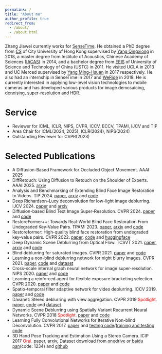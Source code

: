 ```yaml
---
permalink: /
title: "About me"
author_profile: true
redirect_from: 
  - /about/
  - /about.html
---
```


Zhang Jiawei currently works for [SenseTime](https://www.sensetime.com/en). He obtained a PhD degree from [CS](https://www.cs.cityu.edu.hk/) of City University of Hong Kong supervised by [Yang Qingxiong](https://scholar.google.com/citations?user=4WirkacAAAAJ&hl=zh-CN) in 2018, a master degree from Institute of Acoustics, Chinese Academy of Sciences ([IACAS](http://www.ioa.ac.cn/)) in 2014, and a bachelor degree from [EEIS](https://eeis.ustc.edu.cn/main.htm) of University of Science and Technology of China (USTC) in 2011. He visited UCLA in 2013 and UC Merced supervised by [Yang Ming-Hsuan](https://scholar.google.com/citations?user=p9-ohHsAAAAJ&hl=zh-CN) in 2017 respectively. He also had an internship in SenseTime in 2017 and [WeRide](https://www.weride.ai/) in 2018. He is currently interested in applying low-level vision technologies to mobile cameras and has developed various products for image demosaicing, denoising, super-resolution and HDR.

Service
======
* Reviewer for ICML, ICLR, NIPS, CVPR, ICCV, ECCV, TPAMI, IJCV and TIP
* Area Chair for ICML(2024, 2025), ICLR(2024), NIPS(2024)
* Outstanding Reviewer for CVPR(2023)

Selected Publications
======
* A Diffusion-Based Framework for Occluded Object Movement. AAAI 2025
* DiffRetouch: Using Diffusion to Retouch on the Shoulder of Experts. AAAI 2025. [arxiv](https://arxiv.org/pdf/2407.03757)
* Analysis and Benchmarking of Extending Blind Face Image Restoration to Videos. TIP 2024. [paper](https://ieeexplore.ieee.org/abstract/document/10693312/), [arxiv](https://arxiv.org/abs/2410.11828) and [code](https://wzhouxiff.github.io/projects/FIR2FVR/FIR2FVR)
* Deep Richardson–Lucy deconvolution for low-light image deblurring. IJCV 2024. [paper](https://link.springer.com/article/10.1007/s11263-023-01877-9) and [arxiv](https://arxiv.org/pdf/2308.05543)
* Diffusion-based Blind Text Image Super-Resolution. CVPR 2024. [paper](https://openaccess.thecvf.com/content/CVPR2024/papers/Zhang_Diffusion-based_Blind_Text_Image_Super-Resolution_CVPR_2024_paper.pdf) and [code](https://github.com/YuzheZhang-1999/DiffTSR)
* RestoreFormer++: Towards Real-World Blind Face Restoration From Undegraded Key-Value Pairs. TPAMI 2023. [paper](https://ieeexplore.ieee.org/abstract/document/10251989), [arxiv](https://arxiv.org/pdf/2308.07228) and [code](https://github.com/wzhouxiff/RestoreFormerPlusPlus)
* Restoreformer: High-quality blind face restoration from undegraded key-value pairs. CVPR 2022. [paper](https://openaccess.thecvf.com/content/CVPR2022/papers/Wang_RestoreFormer_High-Quality_Blind_Face_Restoration_From_Undegraded_Key-Value_Pairs_CVPR_2022_paper.pdf), [code](https://github.com/wzhouxiff/RestoreFormer) and [huggingface](https://huggingface.co/spaces/wzhouxiff/RestoreFormerPlusPlus)
* Deep Dynamic Scene Deblurring from Optical Flow. TCSVT 2021. [paper](https://ieeexplore.ieee.org/document/9443198), [arxiv](https://arxiv.org/pdf/2301.07329)  and [code](https://github.com/zhjwustc/cvpr18_rnn_deblur_matcaffe)
* Blind deblurring for saturated images. CVPR 2021. [paper](https://openaccess.thecvf.com/content/CVPR2021/papers/Chen_Blind_Deblurring_for_Saturated_Images_CVPR_2021_paper.pdf) and [code](https://drive.google.com/file/d/1Yyyub_ylDY5IXfE57DvsdecG7HlkSFBS/view)
* Learning a non-blind deblurring network for night blurry images. CVPR 2021. [paper](https://openaccess.thecvf.com/content/CVPR2021/papers/Chen_Learning_a_Non-Blind_Deblurring_Network_for_Night_Blurry_Images_CVPR_2021_paper.pdf), [code](https://drive.google.com/file/d/1Dxnr3vHLqA2mpDelSWxJxv2Ek84NoTwH/view) and [dataset](https://drive.google.com/file/d/1C7J9rn2xbeJ4-Aom4KEQJdpFyBd2M4Zv/view)
* Cross-scale internal graph neural network for image super-resolution. NIPS 2020. [paper](https://proceedings.neurips.cc/paper/2020/file/23ad3e314e2a2b43b4c720507cec0723-Paper.pdf) and [code](https://github.com/sczhou/IGNN)
* Learning a reinforced agent for flexible exposure bracketing selection. CVPR 2020. [paper](https://openaccess.thecvf.com/content_CVPR_2020/papers/Wang_Learning_a_Reinforced_Agent_for_Flexible_Exposure_Bracketing_Selection_CVPR_2020_paper.pdf) and [code](https://github.com/wzhouxiff/EBSNetMEFNet)
* Spatio-temporal filter adaptive network for video deblurring. ICCV 2019. [paper](https://openaccess.thecvf.com/content_ICCV_2019/papers/Zhou_Spatio-Temporal_Filter_Adaptive_Network_for_Video_Deblurring_ICCV_2019_paper.pdf) and [code](https://shangchenzhou.com/projects/stfan/)
* Davanet: Stereo deblurring with view aggregation. CVPR 2019 <font color="#FF000" >Spotlight</font>. [paper](https://openaccess.thecvf.com/content_CVPR_2019/papers/Zhou_DAVANet_Stereo_Deblurring_With_View_Aggregation_CVPR_2019_paper.pdf), [code](https://github.com/sczhou/DAVANet) and [dataset](https://shangchenzhou.com/projects/stereoblur/)
* Dynamic Scene Deblurring using Spatially Variant Recurrent Neural Networks. CVPR 2018 <font color="#FF000" >Spotlight</font>. [paper](https://openaccess.thecvf.com/content_cvpr_2018/papers/Zhang_Dynamic_Scene_Deblurring_CVPR_2018_paper.pdf) and [code](https://github.com/zhjwustc/cvpr18_rnn_deblur_matcaffe)
* Learning Fully Convolutional Networks for Iterative Non-blind Deconvolution. CVPR 2017. [paper](https://openaccess.thecvf.com/content_cvpr_2017/papers/Zhang_Learning_Fully_Convolutional_CVPR_2017_paper.pdf) and [testing code](https://github.com/zhjwustc/cvpr17_iter_deblur_testing_matconvnet)/[training and testing code](https://github.com/zhjwustc/cvpr17_iter_deblur_matcaffe)
* 3D Hand Pose Tracking and Estimation Using a Stereo Camera. ICIP 2017 <font color="#FF000" >Oral</font>.  [paper](https://ieeexplore.ieee.org/document/8296428), [arxiv](https://arxiv.org/pdf/1610.07214), Dataset download from [onedrive](https://portland-my.sharepoint.com/personal/jiawzhang8-c_my_cityu_edu_hk/_layouts/15/onedrive.aspx?id=%2Fpersonal%2Fjiawzhang8%2Dc%5Fmy%5Fcityu%5Fedu%5Fhk%2FDocuments%2Fstereo%20hand%20pose%20dataset&ga=1)  or [baidu pan](https://pan.baidu.com/s/1Aq27-Ntyz_fqyiT-T9af0w?pwd=1234)(code: 1234) and [github](https://github.com/zhjwustc/icip17_stereo_hand_pose_dataset)




